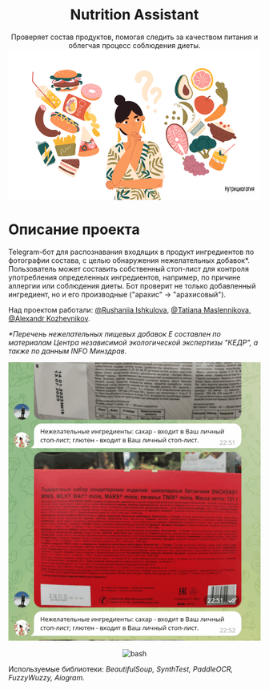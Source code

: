 <h1 align="center">Nutrition Assistant</a></h1>

<p align="center" >   
Проверяет состав продуктов, помогая следить за качеством питания и облегчая процесс соблюдения диеты. 
<img src="images/logo.jpg" alt="bash"/>
</p>

<h1 align="left">Описание проекта</a></h1>

Telegram-бот для распознавания входящих в продукт ингредиентов по фотографии состава, с целью обнаружения нежелательных добавок*. Пользователь может составить собственный стоп-лист для контроля употребления определенных ингредиентов, например, по причине аллергии или соблюдения диеты. Бот проверит не только добавленный ингредиент, но и его производные ("арахис" -> "арахисовый").   

Над проектом работали: [@Rushaniia Ishkulova](https://github.com/rrishkulova), [@Tatiana Maslennikova](https://github.com/Tanchik24), [@Alexandr Kozhevnikov](https://github.com/Sand478).

*\*Перечень нежелательных пищевых добавок Е составлен по материалам Центра независимой экологической экспертизы "КЕДР", а также по данным INFO Минздрав.*

<p align="center" >   
<img src="images/gif.gif" alt="bash"/>
</p>

<div class="fotorama">
    <div data-img="images/youtube.png"><a href="https://youtu.be/EjCPQiNYnJo"></a></div>
</div>

<p align="center" >   
<img src="video.gif" alt="bash"/>
</p>

Используемые библиотеки: *BeautifulSoup, SynthTest, PaddleOCR, FuzzyWuzzy, Aiogram.*

